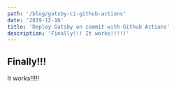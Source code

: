 ```yaml
---
path: '/blog/gatsby-ci-github-actions'
date: '2019-12-16'
title: 'Deploy Gatsby on commit with Github Actions'
description: 'Finally!!! It works!!!!!'
---
```


## Finally!!!

It works!!!!!
